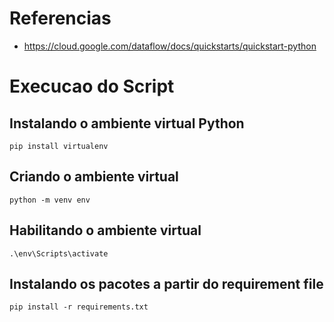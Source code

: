 # Referencias

- https://cloud.google.com/dataflow/docs/quickstarts/quickstart-python




# Execucao do Script

## Instalando o ambiente virtual Python

`pip install virtualenv`

## Criando o ambiente virtual

`python -m venv env`

## Habilitando o ambiente virtual

`.\env\Scripts\activate`

## Instalando os pacotes a partir do requirement file

`pip install -r requirements.txt`